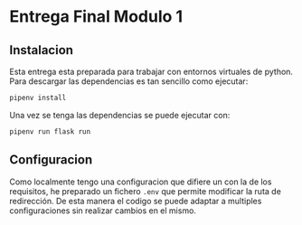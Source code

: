 # Entrega Final Modulo 1

## Instalacion
Esta entrega esta preparada para trabajar con entornos virtuales de python.
Para descargar las dependencias es tan sencillo como ejecutar:

```bash
pipenv install
```

Una vez se tenga las dependencias se puede ejecutar con:
```bash
pipenv run flask run
```
## Configuracion
Como localmente tengo una configuracion que difiere un
con la de los requisitos, he preparado un fichero `.env`
que permite modificar la ruta de redirección. De esta
manera el codigo se puede adaptar a multiples configuraciones
sin realizar cambios en el mismo.
